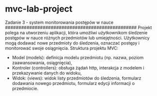 # mvc-lab-project
Zadanie 3 - system monitorowania postępów w nauce
#################################################
Projekt polega na utworzeniu aplikacji, która umożliwi użytkownikom śledzenie postępów w nauce 
różnych przedmiotów lub umiejętności. Użytkownicy mogą dodawać nowe przedmioty do śledzenia, 
oznaczać postępy i monitorować swoje osiągnięcia.
Struktura projektu MVC:
- Model (models): definicja modelu przedmiotu (np. nazwa, poziom zaawansowania, osiągnięcia),
- Kontroler (controllers): obsługa żądań http, interakcja z modelem i przekazywanie danych do 
widoku,
- Widok: (views): widok listy przedmiotów do śledzenia, formularz dodawania nowego przedmiotu, 
formularz edycji informacji o przedmiocie.

